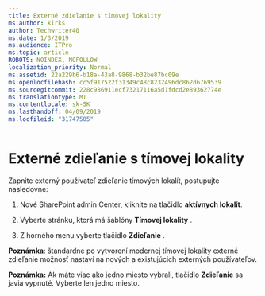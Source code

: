 ```yaml
---
title: Externé zdieľanie s tímovej lokality
ms.author: kirks
author: Techwriter40
ms.date: 1/3/2019
ms.audience: ITPro
ms.topic: article
ROBOTS: NOINDEX, NOFOLLOW
localization_priority: Normal
ms.assetid: 22a229b6-b18a-43a8-9868-b32be87bc09e
ms.openlocfilehash: cc5f917522f31349c48c8232496dc862d6769539
ms.sourcegitcommit: 228c986911ecf73217116a5d1fdcd2e89362774e
ms.translationtype: MT
ms.contentlocale: sk-SK
ms.lasthandoff: 04/09/2019
ms.locfileid: "31747505"
---
```

# <a name="external-sharing-with-a-team-site"></a>Externé zdieľanie s tímovej lokality

Zapnite externý používateľ zdieľanie tímových lokalít, postupujte nasledovne: 
  
1. Nové SharePoint admin Center, kliknite na tlačidlo **aktívnych lokalít**.
  
2. Vyberte stránku, ktorá má šablóny **Tímovej lokality** . 
  
3. Z horného menu vyberte tlačidlo **Zdieľanie** . 
  
 **Poznámka**: štandardne po vytvorení modernej tímovej lokality externé zdieľanie možnosť nastaví na nových a existujúcich externých používateľov. 
  
 **Poznámka:** Ak máte viac ako jedno miesto vybrali, tlačidlo **Zdieľanie** sa javia vypnuté. Vyberte len jedno miesto. 
  

